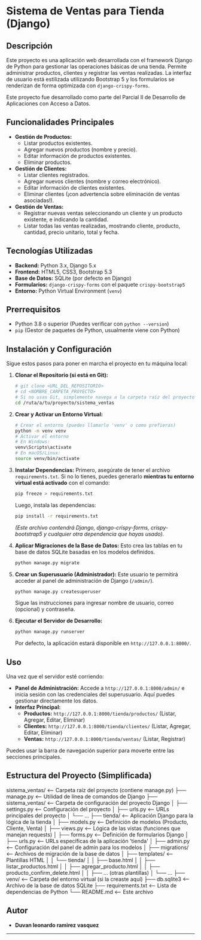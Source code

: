 # Sistema de Ventas para Tienda (Django)

## Descripción

Este proyecto es una aplicación web desarrollada con el framework Django de Python para gestionar las operaciones básicas de una tienda. Permite administrar productos, clientes y registrar las ventas realizadas. La interfaz de usuario está estilizada utilizando Bootstrap 5 y los formularios se renderizan de forma optimizada con `django-crispy-forms`.

Este proyecto fue desarrollado como parte del Parcial II de Desarrollo de Aplicaciones con Acceso a Datos.

## Funcionalidades Principales

* **Gestión de Productos:**
    * Listar productos existentes.
    * Agregar nuevos productos (nombre y precio).
    * Editar información de productos existentes.
    * Eliminar productos.
* **Gestión de Clientes:**
    * Listar clientes registrados.
    * Agregar nuevos clientes (nombre y correo electrónico).
    * Editar información de clientes existentes.
    * Eliminar clientes (¡con advertencia sobre eliminación de ventas asociadas!).
* **Gestión de Ventas:**
    * Registrar nuevas ventas seleccionando un cliente y un producto existente, e indicando la cantidad.
    * Listar todas las ventas realizadas, mostrando cliente, producto, cantidad, precio unitario, total y fecha.

## Tecnologías Utilizadas

* **Backend:** Python 3.x, Django 5.x
* **Frontend:** HTML5, CSS3, Bootstrap 5.3
* **Base de Datos:** SQLite (por defecto en Django)
* **Formularios:** `django-crispy-forms` con el paquete `crispy-bootstrap5`
* **Entorno:** Python Virtual Environment (`venv`)

## Prerrequisitos

* Python 3.8 o superior (Puedes verificar con `python --version`)
* `pip` (Gestor de paquetes de Python, usualmente viene con Python)

## Instalación y Configuración

Sigue estos pasos para poner en marcha el proyecto en tu máquina local:

1.  **Clonar el Repositorio (si está en Git):**
    ```bash
    # git clone <URL_DEL_REPOSITORIO>
    # cd <NOMBRE_CARPETA_PROYECTO>
    # Si no usas Git, simplemente navega a la carpeta raíz del proyecto donde está este README.md
    cd /ruta/a/tu/proyecto/sistema_ventas
    ```

2.  **Crear y Activar un Entorno Virtual:**
    ```bash
    # Crear el entorno (puedes llamarlo 'venv' o como prefieras)
    python -m venv venv
    # Activar el entorno
    # En Windows:
    venv\Scripts\activate
    # En macOS/Linux:
    source venv/bin/activate
    ```

3.  **Instalar Dependencias:**
    Primero, asegúrate de tener el archivo `requirements.txt`. Si no lo tienes, puedes generarlo **mientras tu entorno virtual está activado** con el comando:
    ```bash
    pip freeze > requirements.txt
    ```
    Luego, instala las dependencias:
    ```bash
    pip install -r requirements.txt
    ```
    *(Este archivo contendrá Django, django-crispy-forms, crispy-bootstrap5 y cualquier otra dependencia que hayas usado).*

4.  **Aplicar Migraciones de la Base de Datos:**
    Esto crea las tablas en tu base de datos SQLite basadas en los modelos definidos.
    ```bash
    python manage.py migrate
    ```

5.  **Crear un Superusuario (Administrador):**
    Este usuario te permitirá acceder al panel de administración de Django (`/admin/`).
    ```bash
    python manage.py createsuperuser
    ```
    Sigue las instrucciones para ingresar nombre de usuario, correo (opcional) y contraseña.

6.  **Ejecutar el Servidor de Desarrollo:**
    ```bash
    python manage.py runserver
    ```
    Por defecto, la aplicación estará disponible en `http://127.0.0.1:8000/`.

## Uso

Una vez que el servidor esté corriendo:

* **Panel de Administración:** Accede a `http://127.0.0.1:8000/admin/` e inicia sesión con las credenciales del superusuario. Aquí puedes gestionar directamente los datos.
* **Interfaz Principal:**
    * **Productos:** `http://127.0.0.1:8000/tienda/productos/` (Listar, Agregar, Editar, Eliminar)
    * **Clientes:** `http://127.0.0.1:8000/tienda/clientes/` (Listar, Agregar, Editar, Eliminar)
    * **Ventas:** `http://127.0.0.1:8000/tienda/ventas/` (Listar, Registrar)

Puedes usar la barra de navegación superior para moverte entre las secciones principales.

## Estructura del Proyecto (Simplificada)

sistema_ventas/       <-- Carpeta raíz del proyecto (contiene manage.py)
├── manage.py         <-- Utilidad de línea de comandos de Django
├── sistema_ventas/   <-- Carpeta de configuración del proyecto Django
│   ├── settings.py   <-- Configuración del proyecto
│   ├── urls.py       <-- URLs principales del proyecto
│   └── ...
├── tienda/           <-- Aplicación Django para la lógica de la tienda
│   ├── models.py     <-- Definición de modelos (Producto, Cliente, Venta)
│   ├── views.py      <-- Lógica de las vistas (funciones que manejan requests)
│   ├── forms.py      <-- Definición de formularios Django
│   ├── urls.py       <-- URLs específicas de la aplicación 'tienda'
│   ├── admin.py      <-- Configuración del panel de admin para los modelos
│   ├── migrations/   <-- Archivos de migración de la base de datos
│   ├── templates/    <-- Plantillas HTML
│   │   └── tienda/
│   │       ├── base.html
│   │       ├── listar_productos.html
│   │       ├── agregar_producto.html
│   │       ├── producto_confirm_delete.html
│   │       ├── ... (otras plantillas)
│   └── ...
├── venv/             <-- Carpeta del entorno virtual (si la creaste aquí)
├── db.sqlite3        <-- Archivo de la base de datos SQLite
├── requirements.txt  <-- Lista de dependencias de Python
└── README.md         <-- Este archivo

## Autor

* **Duvan leonardo ramirez vasquez**

---
